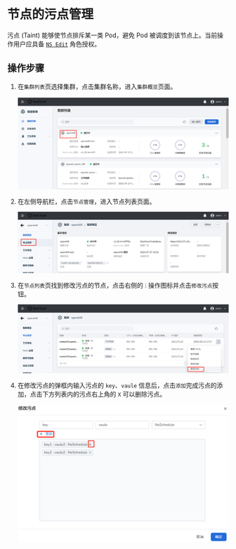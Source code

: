 # 节点的污点管理

污点 (Taint) 能够使节点排斥某一类 Pod，避免 Pod 被调度到该节点上。当前操作用户应具备 [`NS Edit`](../Permissions/PermissionBrief.md) 角色授权。

## 操作步骤

1. 在`集群列表`页选择集群，点击集群名称，进入`集群概览`页面。

    ![点击集群名称](../../images/taint-click--cluster-name.png)

2. 在左侧导航栏，点击`节点管理`，进入节点列表页面。

    ![点击集群名称](../../images/taint-node-management.png)

3. 在`节点列表`页找到修改污点的节点，点击右侧的 `ⵗ` 操作图标并点击`修改污点`按钮。

    ![修改污点](../../images/taint-change.png)

4. 在修改污点的弹框内输入污点的 `key`、`vaule` 信息后，点击`添加`完成污点的添加，点击下方列表内的污点右上角的 `X` 可以删除污点。

    ![修改污点](../../images/taint-add-remove.png)
